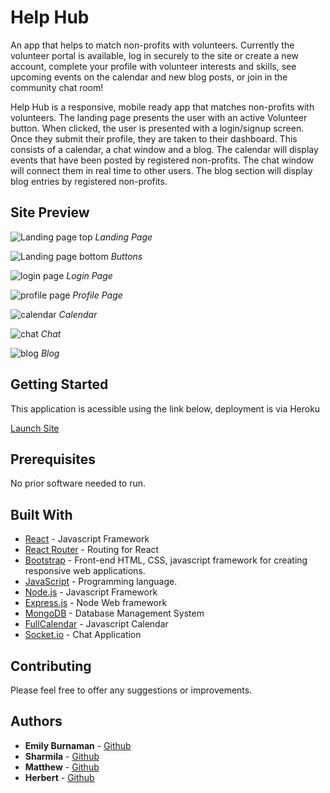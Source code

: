 # Help Hub

An app that helps to match non-profits with volunteers. Currently the volunteer portal is available, log in securely to the site or create a new account, complete your profile with volunteer interests and skills, see upcoming events on the calendar and new blog posts, or join in the community chat room!

Help Hub is a responsive, mobile ready app that matches non-profits with volunteers. The landing page presents the user with an active Volunteer button. When clicked, the user is presented with a login/signup screen. Once they submit their profile, they are taken to their dashboard. This consists of a calendar, a chat window and a blog. The calendar will display events that have been posted by registered non-profits. The chat window will connect them in real time to other users. The blog section will display blog entries by registered non-profits.

## Site Preview

![Landing page top](https://github.com/SydPRetzel/HelpHub/blob/master/landingtop.png)
*Landing Page*

![Landing page bottom](https://github.com/SydPRetzel/HelpHub/blob/master/landingbottom.png)
*Buttons*

![login page](https://github.com/SydPRetzel/HelpHub/blob/master/login.png)
*Login Page*

![profile page](https://github.com/SydPRetzel/HelpHub/blob/master/profile.png)
*Profile Page*

![calendar](https://github.com/SydPRetzel/HelpHub/blob/master/calendar.png)
*Calendar*

![chat](https://github.com/SydPRetzel/HelpHub/blob/master/chat.png)
*Chat*

![blog](https://github.com/SydPRetzel/HelpHub/blob/master/blog.png)
*Blog*

## Getting Started
This application is acessible using the link below, deployment is via Heroku

[Launch Site](https://helphub-demo.herokuapp.com/)

## Prerequisites

No prior software needed to run.

## Built With
* [React](https://reactjs.org/) - Javascript Framework
* [React Router](https://www.npmjs.com/package/react-router) - Routing for React
* [Bootstrap](https://getbootstrap.com/docs/3.3/) - Front-end HTML, CSS, javascript framework for creating responsive web applications. 
* [JavaScript](https://www.javascript.com/) - Programming language.
* [Node.js](https://nodejs.org/en/) - Javascript Framework
* [Express.js](https://expressjs.com/) - Node Web framework
* [MongoDB](https://www.mongodb.com/) - Database Management System
* [FullCalendar](https://fullcalendar.io/docs/react) - Javascript Calendar
* [Socket.io](https://socket.io/) - Chat Application

## Contributing

Please feel free to offer any suggestions or improvements.

## Authors

* **Emily Burnaman** - [Github](https://github.com/heyemmibee)
* **Sharmila** - [Github](https://github.com/SydPRetzel)
* **Matthew** - [Github](https://github.com/mtaube59)
* **Herbert** - [Github](https://github.com/herbiemolina)
